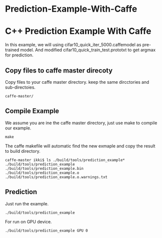 # Prediction-Example-With-Caffe

C++ Prediction Example With Caffe
===================

In this example, we will using cifar10_quick_iter_5000.caffemodel as pre-trained model.
And modified cifar10_quick_train_test.prototxt to get argmax for prediction.

Copy files to caffe master direcoty
---------------------

Copy files to your caffe master directory. keep the same dircctories and sub-directoies.

    caffe-master/

Compile Example
--------------------------------------------------

We assume you are ine the caffe master directory, just use make to compile our example.

    make

The caffe makefile will automatic find the new exmaple and copy the result to build directory.

    caffe-master ikki$ ls ./build/tools/prediction_example*
    ./build/tools/prediction_example
    ./build/tools/prediction_example.bin
    ./build/tools/prediction_example.o
    ./build/tools/prediction_example.o.warnings.txt

Prediction
----------------

Just run the example.

    ./build/tools/prediction_example

For run on GPU device.

    ./build/tools/prediction_example GPU 0


